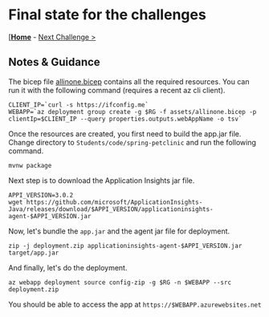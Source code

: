 # Final state for the challenges

[**[Home](../README.md)** - [Next Challenge >](./solution-00.md)

## Notes & Guidance

The bicep file [allinone.bicep](./assets/allinone.bicep) contains all the required resources. You can run it with the following command (requires a recent az cli client).

```shell
CLIENT_IP=`curl -s https://ifconfig.me`
WEBAPP=`az deployment group create -g $RG -f assets/allinone.bicep -p clientIp=$CLIENT_IP --query properties.outputs.webAppName -o tsv`
```

Once the resources are created, you first need to build the app.jar file. Change directory to `Students/code/spring-petclinic` and run the following command.

```shell
mvnw package
```

Next step is to download the Application Insights jar file.

```shell
APPI_VERSION=3.0.2
wget https://github.com/microsoft/ApplicationInsights-Java/releases/download/$APPI_VERSION/applicationinsights-agent-$APPI_VERSION.jar
```

Now, let's bundle the `app.jar` and the agent jar file for deployment.

```shell
zip -j deployment.zip applicationinsights-agent-$APPI_VERSION.jar target/app.jar
```

And finally, let's do the deployment.

```shell
az webapp deployment source config-zip -g $RG -n $WEBAPP --src deployment.zip
```

You should be able to access the app at `https://$WEBAPP.azurewebsites.net`
